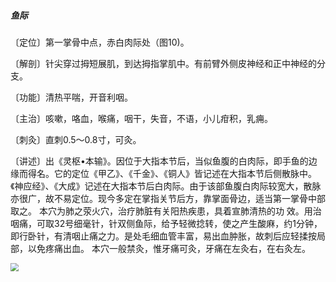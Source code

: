 ##### 鱼际

〔定位〕第一掌骨中点，赤白肉际处（图10)。

〔解剖〕针尖穿过拇短展肌，到达拇指掌肌中。有前臂外侧皮神经和正中神经的分支。

〔功能〕清热平喘，开音利咽。

〔主治〕咳嗽，咯血，喉痛，咽干，失音，不语，小儿疳积，乳痈。

〔刺灸〕直刺0.5〜0.8寸，可灸。

〔讲述〕出《灵枢•本输》。因位于大指本节后，当似鱼腹的白肉际，即手鱼的边缘而得名。它的定位《甲乙》、《千金》、《铜人》皆记述在大指本节后侧散脉中。《神应经》、《大成》记述在大指本节后白肉际。由于该部鱼腹白肉际较宽大，散脉亦很广，故不易定位。现今多定在掌指关节后方，靠掌面骨边，适当第一掌骨中部取之。
 本穴为肺之荥火穴，治疗肺脏有关阳热疾患，具着宣肺清热的功 效。用治咽痛，可取32号细毫针，针双侧鱼际，给予轻微捻转，使之产生酸麻，约1分钟，即行卧针，有清咽止痛之力。是处毛细血管丰富，易出血肿胀，故刺后应轻揉按局部，以免疼痛出血。 本穴一般禁灸，惟牙痛可灸，牙痛在左灸右，在右灸左。

<img src="./img/图10.jpg" style="zoom:80%;" />

